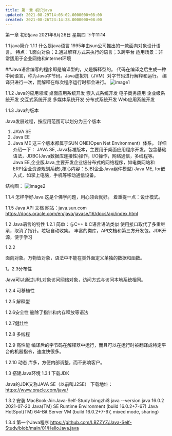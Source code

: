 ```yaml
---
title: 第一章 初识java
updated: 2021-08-29T14:03:02.0000000+08:00
created: 2021-08-26T23:14:28.0000000+08:00
---
```


第一章 初识java
2021年8月26日 星期四
下午11:14

1.1 java简介
1.1.1 什么是java语言
1995年由sun公司推出的一款面向对象设计语言。
特点：1.面向对象；2.通过解释方式来执行的语言；3.跨平台
适用场景：非常适用于企业网络和internet环境

\##Java语言编写的程序即是编译型的，又是解释型的。
代码在编译之后生成一种中间语言，称为Java字节码。Java虚拟机（JVM）对字节码进行解释和运行。
编译只进行一次，而解释在每次程序运行时都会进行。
![image1](../../resources/image1.jpeg)

1.1.2 Java的应用领域
桌面应用系统开发
嵌入式系统开发
电子商务应用
企业级系统开发
交互式系统开发
多媒体系统开发
分布式系统开发
Web应用系统开发

1.1.3 Java的版本

Java发展过程，按应用范围可以划分为三个版本
1.  JAVA SE
2.  Java EE
3.  Java ME
这三个版本都属于SUN ONE(Open Net Environment）体系。
详细介绍一下：
JAVA SE, Java标准版本，主要用于桌面应用程序开发。包含基础语法，JDBC(Java数据库连接性)操作，I/O操作，网络通信，多线程等。
Java EE,企业版Java,主要开发企业级分布式的网络程序，如电商网站和ERP(企业资源规划系统),核心内容：EJB(企业Java组件模型)
Java ME, for嵌入式，如掌上电脑，手机等移动通信设备。

结构图：
![image2](../../resources/image2.jpeg)

1.1.4 怎样学好Java
这是个佛学问题，用心领会就好。
着重提一点：设计模式。

1.1.5 Java API 文档
网站：java.sun.com
<https://docs.oracle.com/en/java/javase/16/docs/api/index.html>

1.2 Java语言的特性
1.2.1
简单：与C++ & C语言语法类似
使用接口取代了多重继承，取消了指针。垃圾自动收集。
丰富的类库，API文档和第三方开发包。JDK开源，便于学习

1.2.2

面向对象。万物皆对象，语法中不能在类外面定义单独的数据和函数。

1。2.3分布性

Java可以通过URL对象访问网络对象，访问方式与访问本地系统相同。

1.2.4 可移植性

1.2.5 解释型

1.2.6安全性
删除了指针和内存释放等语法

1.2.7健壮性

1.2.8 多线程

1.2.9 高性能
编译后的字节码在解释器中运行，而且可以在运行时被翻译成特定平台的机器指令，速度快很多。

1.2.10 动态
库多，方便内部调整，而不影响客户。

1.3 搭建Java环境
1.3.1 下载JDK

Java的JDK又称JAVA SE（以前叫J2SE）
下载地址：https://www.oracle.com/java/

1.3.2 安装
MacBook-Air:Java-Self-Study bingzhi\$ java --version
java 16.0.2 2021-07-20
Java(TM) SE Runtime Environment (build 16.0.2+7-67)
Java HotSpot(TM) 64-Bit Server VM (build 16.0.2+7-67, mixed mode, sharing)

1.3.4 第一个Java程序
<https://github.com/LBZZYZ/Java-Self-Study/blob/main/01/HelloJava.java>
